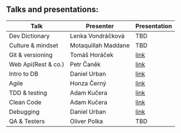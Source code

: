 ## Talks and presentations:

| Talk | Presenter | Presentation |
| --- | --- | --- |
| Dev Dictionary | Lenka Vondráčková | TBD |
| Culture & mindset | Motaquillah Maddane | TBD |
| Git & versioning | Tomáš Horáček | [link](./files/mini-conference-3-2018/git-basics.pdf) |
| Web Api(Rest & co.) | Petr Čaněk | [link](./files/mini-conference-3-2018/client-server.pdf) |
| Intro to DB | Daniel Urban | [link](./files/mini-conference-3-2018/databases.pdf) |
| Agile | Honza Černý | [link](./files/mini-conference-3-2018/agile.pptx) |
| TDD & testing | Adam Kučera | [link](./files/mini-conference-3-2018/TDD.pdf) |
| Clean Code | Adam Kučera | [link](./files/mini-conference-3-2018/clean-code.pdf) |
| Debugging | Daniel Urban | [link](./files/mini-conference-3-2018/debugging.pdf) |
| QA & Testers | Oliver Polka | TBD |

